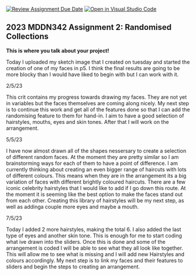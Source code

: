 [![Review Assignment Due Date](https://classroom.github.com/assets/deadline-readme-button-8d59dc4de5201274e310e4c54b9627a8934c3b88527886e3b421487c677d23eb.svg)](https://classroom.github.com/a/TMOxyln0)
[![Open in Visual Studio Code](https://classroom.github.com/assets/open-in-vscode-c66648af7eb3fe8bc4f294546bfd86ef473780cde1dea487d3c4ff354943c9ae.svg)](https://classroom.github.com/online_ide?assignment_repo_id=10681054&assignment_repo_type=AssignmentRepo)
## 2023 MDDN342 Assignment 2: Randomised Collections
**This is where you talk about your project!**

Today I uploaded my sketch image that I created on tuesday and started the creation of one of my faces in p5. I think the final results are going to be more blocky than I would have liked to begin with but I can work with it.  

2/5/23

This crit contains my progress towards drawing my faces. They are not yet in variables but the faces themselves are coming along nicely. My next step is to continue this work and get all of the features done so that I can add the randomising feature to them for hand-in. I aim to have a good selection of hairstyles, mouths, eyes and skin tones. After that I will work on the arrangement. 


5/5/23

I have now almost drawn all of the shapes nessersary to create a selection of different random faces. At the moment they are pretty similar so I am brainstorming ways for each of them to have a point of difference. I am currently thinking about creating an even bigger range of haircuts with lots of different colours. This means when they are in the arrangement its a big variation of faces with different brightly coloured haircuts. There are a few iconic celebrity hairstyles that I would like to add if I go down this route. At the moment it is seeming like the best option to make the faces stand out from each other. Creating this library of hairstyles will be my next step, as well as addinga couple more eyes and maybe a mouth. 


7/5/23

Today I added 2 more hairstyles, making the total 6. I also added the last type of eyes and another skin tone. This is enough for me to start coding what ive drawn into the sliders. Once this is done and some of the arrangement is coded I will be able to see what they all look like together. This will allow me to see what is missing and I will add new Hairstyles and colours accordingly. My next step is to link my faces and their features to sliders and begin the steps to creating an arrangement. 